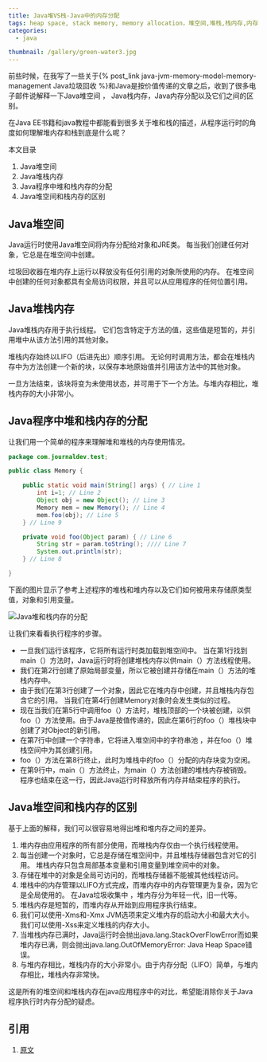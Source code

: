 ```yaml
---
title: Java堆VS栈-Java中的内存分配
tags: heap space, stack memory, memory allocation，堆空间,堆栈,栈内存,内存分配
categories: 
  - java

thumbnail: /gallery/green-water3.jpg
---
```

前些时候，在我写了一些关于{% post_link java-jvm-memory-model-memory-management Java垃圾回收 %}和Java是按价值传递的文章之后，收到了很多电子邮件说解释一下Java堆空间 ， Java栈内存，Java内存分配以及它们之间的区别。
<!-- more -->
在Java EE书籍和java教程中都能看到很多关于堆和栈的描述，从程序运行时的角度如何理解堆内存和栈到底是什么呢？

本文目录
1. Java堆空间
2. Java堆栈内存
3. Java程序中堆和栈内存的分配
4. Java堆空间和栈内存的区别

## Java堆空间

Java运行时使用Java堆空间将内存分配给对象和JRE类。 每当我们创建任何对象，它总是在堆空间中创建。

垃圾回收器在堆内存上运行以释放没有任何引用的对象所使用的内存。 在堆空间中创建的任何对象都具有全局访问权限，并且可以从应用程序的任何位置引用。

## Java堆栈内存 

Java堆栈内存用于执行线程。 它们包含特定于方法的值，这些值是短暂的，并引用堆中从该方法引用的其他对象。

堆栈内存始终以LIFO（后进先出）顺序引用。 无论何时调用方法，都会在堆栈内存中为方法创建一个新的块，以保存本地原始值并引用该方法中的其他对象。

一旦方法结束，该块将变为未使用状态，并可用于下一个方法。与堆内存相比，堆栈内存的大小非常小。


## Java程序中堆和栈内存的分配

让我们用一个简单的程序来理解堆和堆栈的内存使用情况。

```java
package com.journaldev.test;

public class Memory {

	public static void main(String[] args) { // Line 1
		int i=1; // Line 2
		Object obj = new Object(); // Line 3
		Memory mem = new Memory(); // Line 4
		mem.foo(obj); // Line 5
	} // Line 9

	private void foo(Object param) { // Line 6
		String str = param.toString(); //// Line 7
		System.out.println(str);
	} // Line 8

}
```
下面的图片显示了参考上述程序的堆栈和堆内存以及它们如何被用来存储原类型值，对象和引用变量。

![Java堆和栈内存的分配](/gallery/Java-Heap-Stack-Memory.png "Java堆和栈内存的分配")

让我们来看看执行程序的步骤。

* 一旦我们运行该程序，它将所有运行时类加载到堆空间中。 当在第1行找到main（）方法时，Java运行时将创建堆栈内存以供main（）方法线程使用。
* 我们在第2行创建了原始局部变量，所以它被创建并存储在main（）方法的堆栈内存中。
* 由于我们在第3行创建了一个对象，因此它在堆内存中创建，并且堆栈内存包含它的引用。 当我们在第4行创建Memory对象时会发生类似的过程。
* 现在当我们在第5行中调用foo（）方法时，堆栈顶部的一个块被创建，以供foo（）方法使用。由于Java是按值传递的，因此在第6行的foo（）堆栈块中创建了对Object的新引用。
* 在第7行中创建一个字符串，它将进入堆空间中的字符串池 ，并在foo（）堆栈空间中为其创建引用。
* foo（）方法在第8行终止，此时为堆栈中的foo（）分配的内存块变为空闲。
* 在第9行中，main（）方法终止，为main（）方法创建的堆栈内存被销毁。 程序也结束在这一行，因此Java运行时释放所有内存并结束程序的执行。

## Java堆空间和栈内存的区别

基于上面的解释，我们可以很容易地得出堆和堆内存之间的差异。

1. 堆内存由应用程序的所有部分使用，而堆栈内存仅由一个执行线程使用。
2. 每当创建一个对象时，它总是存储在堆空间中，并且堆栈存储器包含对它的引用。 堆栈内存只包含局部基本变量和引用变量到堆空间中的对象。
3. 存储在堆中的对象是全局可访问的，而堆栈存储器不能被其他线程访问。
4. 堆栈中的内存管理以LIFO方式完成，而堆内存中的内存管理更为复杂，因为它是全局使用的。 在Java垃圾收集中 ，堆内存分为年轻一代，旧一代等。
5. 堆栈内存是短暂的，而堆内存从开始到应用程序执行结束。
6. 我们可以使用-Xms和-Xmx JVM选项来定义堆内存的启动大小和最大大小。 我们可以使用-Xss来定义堆栈的内存大小。
7. 当堆栈内存已满时，Java运行时会抛出java.lang.StackOverFlowError而如果堆内存已满，则会抛出java.lang.OutOfMemoryError: Java Heap Space错误。
8. 与堆内存相比，堆栈内存的大小非常小。由于内存分配（LIFO）简单，与堆内存相比，堆栈内存非常快。

这是所有的堆空间和堆栈内存在java应用程序中的对比，希望能消除你关于Java程序执行时内存分配的疑虑。

## 引用
1. [原文](https://www.journaldev.com/4098/java-heap-space-vs-stack-memory)